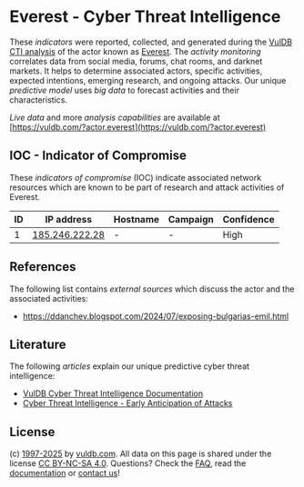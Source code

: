 # Everest - Cyber Threat Intelligence

These _indicators_ were reported, collected, and generated during the [VulDB CTI analysis](https://vuldb.com/?kb.cti) of the actor known as [Everest](https://vuldb.com/?actor.everest). The _activity monitoring_ correlates data from social media, forums, chat rooms, and darknet markets. It helps to determine associated actors, specific activities, expected intentions, emerging research, and ongoing attacks. Our unique _predictive model_ uses _big data_ to forecast activities and their characteristics.

_Live data_ and more _analysis capabilities_ are available at [https://vuldb.com/?actor.everest](https://vuldb.com/?actor.everest)

## IOC - Indicator of Compromise

These _indicators of compromise_ (IOC) indicate associated network resources which are known to be part of research and attack activities of Everest.

ID | IP address | Hostname | Campaign | Confidence
-- | ---------- | -------- | -------- | ----------
1 | [185.246.222.28](https://vuldb.com/?ip.185.246.222.28) | - | - | High

## References

The following list contains _external sources_ which discuss the actor and the associated activities:

* https://ddanchev.blogspot.com/2024/07/exposing-bulgarias-emil.html

## Literature

The following _articles_ explain our unique predictive cyber threat intelligence:

* [VulDB Cyber Threat Intelligence Documentation](https://vuldb.com/?kb.cti)
* [Cyber Threat Intelligence - Early Anticipation of Attacks](https://www.scip.ch/en/?labs.20201022)

## License

(c) [1997-2025](https://vuldb.com/?kb.changelog) by [vuldb.com](https://vuldb.com/?kb.about). All data on this page is shared under the license [CC BY-NC-SA 4.0](https://creativecommons.org/licenses/by-nc-sa/4.0/). Questions? Check the [FAQ](https://vuldb.com/?kb.faq), read the [documentation](https://vuldb.com/?kb) or [contact us](https://vuldb.com/?contact)!
